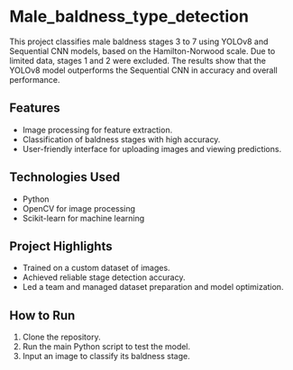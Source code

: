 # Male_baldness_type_detection
This project classifies male baldness stages 3 to 7 using YOLOv8 and Sequential CNN models, based on the Hamilton-Norwood scale. Due to limited data, stages 1 and 2 were excluded. The results show that the YOLOv8 model outperforms the Sequential CNN in accuracy and overall performance.
## Features
- Image processing for feature extraction.
- Classification of baldness stages with high accuracy.
- User-friendly interface for uploading images and viewing predictions.

## Technologies Used
- Python
- OpenCV for image processing
- Scikit-learn for machine learning

## Project Highlights
- Trained on a custom dataset of images.
- Achieved reliable stage detection accuracy.
- Led a team and managed dataset preparation and model optimization.

## How to Run
1. Clone the repository.
2. Run the main Python script to test the model.
3. Input an image to classify its baldness stage.







